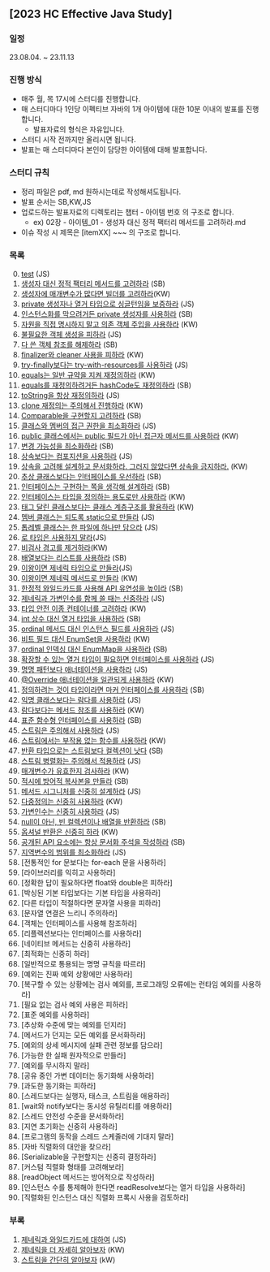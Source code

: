 ## [2023 HC Effective Java Study]

### 일정
23.08.04. ~ 23.11.13

### 진행 방식
- 매주 월, 목 17시에 스터디를 진행합니다.
- 매 스터디마다 1인당 이펙티브 자바의 1개 아이템에 대한 10분 이내의 발표를 진행합니다.
  - 발표자료의 형식은 자유입니다.
- 스터디 시작 전까지만 올리시면 됩니다.
- 발표는 매 스터디마다 본인이 담당한 아이템에 대해 발표합니다.

### 스터디 규칙
- 정리 파일은 pdf, md 원하시는데로 작성해셔도됩니다.
- 발표 순서는 SB,KW,JS
- 업로드하는 발표자료의 디렉토리는 챕터 - 아이템 번호 의 구조로 합니다.
  - ex) 02장 - 아이템_01 - 생성자 대신 정적 팩터리 메서드를 고려하라.md
- 이슈 작성 시 제목은 [itemXX] ~~~ 의 구조로 합니다.

### 목록
0. [test](02장/아이템_00/test.md) (JS)
1. [생성자 대신 정적 팩터리 메서드를 고려하라](02장/아이템_01/생성자_대신_정적_팩터리_메서드를_고려하라.md) (SB)
2. [생성자에 매개변수가 많다면 빌더를 고려하라](02장/아이템_02/생성자에_매개변수가_많다면_빌더를_고려하라.md)(KW)
3. [private 생성자나 열거 타입으로 싱글턴임을 보증하라](02장/아이템_03/private_생성자나_열거_타입으로_싱글턴임을_보증하라.md) (JS)
4. [인스턴스화를 막으려거든 private 생성자를 사용하라](02장/아이템_04/인스턴스화를_막으려거든_private_생성자를_사용하라.md) (SB)
5. [자원을 직접 명시하지 말고 의존 객체 주입을 사용하라](02장/아이템_05/자원을_직접_명시하지_말고_의존_객체_주입을_사용하라.md) (KW)
6. [불필요한 객체 생성을 피하라](02장/아이템_06/불필요한_객체_생성을_피하라.md) (JS)
7. [다 쓴 객체 참조를 해제하라](02장/아이템_07/다_쓴_객체_참조를_해제하라.md) (SB)
8. [finalizer와 cleaner 사용을 피하라](02장/아이템_08/finalizer와_cleaner사용을_피하라.md) (KW)
9. [try-finally보다는 try-with-resources를 사용하라](02장/아이템_09/try-finally_보다는_try-with-resources를_사용하라.md) (JS)
10. [equals는 일반 규약을 지켜 재정의하라](03장/아이템_10/equals는_일반_규약을_지켜_재정의하라.md) (KW)
11. [equals를 재정의하려거든 hashCode도 재정의하라](03장/아이템_11/equals를_재정의_하려거든_hashCode도_재정의하라.md) (SB)
12. [toString을 항상 재정의하라](03장/아이템_12/toString을_항상_재정의하라.md) (JS)
13. [clone 재정의는 주의해서 진행하라](03장/아이템_13/clone_재정의는_주의해서_진행하라.md) (KW)
14. [Comparable을 구현할지 고려하라](03장/아이템_14/Comparable을_구현할지_고려하라.md) (SB)
15. [클래스와 멤버의 접근 권한을 최소화하라](04장/아이템_15/클래스와_멤버의_접근_권한을_최소화하라.md) (JS)
16. [public 클래스에서는 public 필드가 아닌 접근자 메서드를 사용하라](04장/아이템_16/public_클래스에서는_public_필드가_아닌_접근자_메서드를_사용하라.md) (KW)
17. [변경 가능성을 최소화하라](04장/아이템_17/변경_가능성을_최소화하라.md) (SB)
18. [상속보다는 컴포지션을 사용하라](04장/아이템_18/상속보다는_컴포지션을_사용하라.md) (JS)
19. [상속을 고려해 설계하고 문서화하라. 그러지 않았다면 상속을 금지하라.](04장/아이템_21/인터페이스는_구현하는_쪽을_생각해_설계하라.md) (KW)
20. [추상 클래스보다는 인터페이스를 우선하라](04장/아이템_20/추상_클래스_보다는_인터페이스를_우선하라.md) (SB)
21. [인터페이스는 구현하는 쪽을 생각해 설계하라](04장/아이템_21/인터페이스는_구현하는_쪽을_생각해_설계하라.md) (SB)
22. [인터페이스는 타입을 정의하는 용도로만 사용하라](04장/아이템_22/인터페이스는_타입을_정의하는_용도로만_사용하라.md) (KW)
23. [태그 달린 클래스보다는 클래스 계층구조를 활용하라](04장/아이템_23/태그_달린_클래스보다는_클래스_계층구조를_활용하라.md) (KW)
24. [멤버 클래스는 되도록 static으로 만들라](04장/아이템_24/멤버_클래스는_되도록_static으로_만들라.md) (JS)
25. [톱레벨 클래스는 한 파일에 하나만 담으라](04장/아이템_25/톱레벨_클래스는_한_파일에_하나만_담으라.md) (JS)
26. [로 타입은 사용하지 말라](05장/아이템_26/로_타입은_사용하지_말라.md)(JS)
27. [비검사 경고를 제거하라](05장/아이템_27/비검사_경고를_제거하라.md)(KW)
28. [배열보다는 리스트를 사용하라](05장/아이템_28/배열보다는_리스트를_사용하라.md) (SB)
29. [이왕이면 제네릭 타입으로 만들라](05장/아이템_29/이왕이면_제네릭_타입으로_만들라.md)(JS)
30. [이왕이면 제네릭 메서드로 만들라](05장/아이템_30/이왕이면_제네릭_메서드로_만들라.md) (KW)
31. [한정적 와일드카드를 사용해 API 유연성을 높이라](05장/아이템_31/한정적_와일드카드를_사용해_API_유연성을_높이라.md) (SB)
32. [제네릭과 가변인수를 함께 쓸 때는 신중하라](05장/아이템_32/제네릭과_가변인수를_함께_쓸_때는_신중하라.md) (JS)
33. [타입 안전 이종 컨테이너를 고려하라](05장/아이템_33/타입_안전_이종_컨테이너를_고려하라.md) (KW)
34. [int 상수 대신 열거 타입을 사용하라](06장/아이템_34/int_상수_대신_열거_타입을_사용하라.md) (SB)
35. [ordinal 메서드 대신 인스턴스 필드를 사용하라](06장/아이템_35/ordinal_메서드_대신_인스턴스_필드를_사용하라.md) (JS)
36. [비트 필드 대신 EnumSet을 사용하라](06장/아이템_36/비트_필드_대신_EnumSet을_사용하라.md) (KW)
37. [ordinal 인덱싱 대신 EnumMap을 사용하라](06장/아이템_37/ordinal_인덱싱_대신_EnumMap을_사용하라.md) (SB)
38. [확장할 수 있는 열거 타입이 필요하면 인터페이스를 사용하라](06장/아이템_38/확장할_수_있는_열거_타입이_필요하면_인터페이스를_사용하라.md) (JS)
39. [명명 패턴보다 애너테이션을 사용하라](06장/아이템_39/명명_패턴보다_애너테이션을_사용하라.md) (JS)
40. [@Override 애너테이션을 일관되게 사용하라](06장/아이템_40/@Override_애너테이션을_일관되게_사용하라.md) (KW)
41. [정의하려는 것이 타입이라면 마커 인터페이스를 사용하라](06장/아이템_41/정의하려는_것이_타입이라면_마커_인터페이스를_사용하라.md) (SB)
42. [익명 클래스보다는 람다를 사용하라](07장/아이템_42/익명_클래스보다는_람다를_사용하라.md) (JS)
43. [람다보다는 메서드 참조를 사용하라](07장/아이템_43/람다보다는_메서드_참조를_사용하라.md) (KW)
44. [표준 함수형 인터페이스를 사용하라](07장/아이템_44/표준_함수형_인터페이스를_사용하라.md) (SB)
45. [스트림은 주의해서 사용하라](07장/아이템_45/스트림은_주의해서_사용하라.md) (JS)
46. [스트림에서는 부작용 없는 함수를 사용하라](07장/아이템_46/스트림에서는_부작용_없는_함수를_사용하라.md) (KW)
47. [반환 타입으로는 스트림보다 컬렉션이 낫다](07장/아이템_47/반환_타입으로는_스트림보다_컬렉션이_낫다.md) (SB)
48. [스트림 병렬화는 주의해서 적용하라](07장/아이템_48/스트림_병렬화는_주의해서_적용하라.md) (JS)
49. [매개변수가 유효한지 검사하라](08장/아이템_49/매개변수가_유효한지_검사하라.md) (KW)
50. [적시에 방어적 복사본을 만들라](08장/아이템_50/적시에_방어적_복사본을_만들라.md) (SB)
51. [메서드 시그니처를 신중히 설계하라](08장/아이템_51/메서드_시그니처를_신중히_설계하라.md) (JS)
52. [다중정의는 신중히 사용하라](08장/아이템_52/다중정의는_신중히_사용하라.md) (KW)
53. [가변인수는 신중히 사용하라](08장/아이템_53/가변인수는_신중히_사용하라.md) (JS)
54. [null이 아닌, 빈 컬렉션이나 배열을 반환하라](08장/아이템_54/null이_아닌,_빈_컬렉션이나_배열을_반환하라.md) (SB)
55. [옵셔널 반환은 신중히 하라](08장/아이템55/옵셔널_반환은_신중히_하라.md) (KW)
56. [공개된 API 요소에는 항상 문서화 주석을 작성하라](08장/아이템_56/공개된_API_요소에는_항상_문서화_주석을_작성하라.md) (SB)
57. [지역변수의 범위를 최소화하라](09장/아이템_57/지역변수의_범위를_최소화하라.md) (JS)
58. [전통적인 for 문보다는 for-each 문을 사용하라]
59. [라이브러리를 익히고 사용하라]
60. [정확한 답이 필요하다면 float와 double은 피하라]
61. [박싱된 기본 타입보다는 기본 타입을 사용하라]
62. [다른 타입이 적절하다면 문자열 사용을 피하라]
63. [문자열 연결은 느리니 주의하라]
64. [객체는 인터페이스를 사용해 참조하라]
65. [리플렉션보다는 인터페이스를 사용하라]
66. [네이티브 메서드는 신중히 사용하라]
67. [최적화는 신중히 하라]
68. [일반적으로 통용되는 명명 규칙을 따르라]
69. [예외는 진짜 예외 상황에만 사용하라]
70. [복구할 수 있는 상황에는 검사 예외를, 프로그래밍 오류에는 런타임 예외를 사용하라]
71. [필요 없는 검사 예외 사용은 피하라]
72. [표준 예외를 사용하라]
73. [추상화 수준에 맞는 예외를 던지라]
74. [메서드가 던지는 모든 예외를 문서화하라]
75. [예외의 상세 메시지에 실패 관련 정보를 담으라]
76. [가능한 한 실패 원자적으로 만들라]
77. [예외를 무시하지 말라]
78. [공유 중인 가변 데이터는 동기화해 사용하라]
79. [과도한 동기화는 피하라]
80. [스레드보다는 실행자, 태스크, 스트림을 애용하라]
81. [wait와 notify보다는 동시성 유틸리티를 애용하라]
82. [스레드 안전성 수준을 문서화하라]
83. [지연 초기화는 신중히 사용하라]
84. [프로그램의 동작을 스레드 스케줄러에 기대지 말라]
85. [자바 직렬화의 대안을 찾으라]
86. [Serializable을 구현할지는 신중히 결정하라]
87. [커스텀 직렬화 형태를 고려해보라]
88. [readObject 메서드는 방어적으로 작성하라]
89. [인스턴스 수를 통제해야 한다면 readResolve보다는 열거 타입을 사용하라]
90. [직렬화된 인스턴스 대신 직렬화 프록시 사용을 검토하라]

### 부록
1. [제네릭과 와일드카드에 대하여](부록/제네릭과_와일드카드에_대하여.md) (JS)
2. [제네릭을 더 자세히 알아보자](부록/제네릭을_더_자세히_알아보자.md) (KW)
3. [스트림을 간단히 알아보자](부록/스트림을_간단히_알아보자.md) (kW)